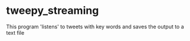 # tweepy_streaming
This program 'listens' to tweets with key words and saves the output to a text file
